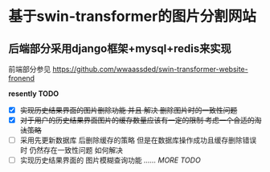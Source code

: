 # 基于swin-transformer的图片分割网站

## 后端部分采用django框架+mysql+redis来实现

前端部分参见 https://github.com/wwaassded/swin-transformer-website-fronend

**resently TODO**

* [x]  ~~实现历史结果界面的图片删除功能 并且 解决 删除图片时的一致性问题~~
* [x]  ~~对于用户的历史结果界面图片的缓存数量应该有一定的限制 考虑一个合适的淘汰策略~~
* [ ]  采用先更新数据库 后删除缓存的策略 但是在数据库操作成功且缓存删除错误时 仍然存在一致性问题 如何解决
* [ ]  实现历史结果界面的 图片模糊查询功能
  *...... MORE TODO*
